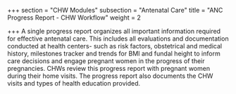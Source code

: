 +++
section = "CHW Modules"
subsection = "Antenatal Care"
title = "ANC Progress Report - CHW Workflow"
weight = 2

+++
A single progress report organizes all important information required for effective antenatal care. This includes all evaluations and documentation conducted at health centers- such as risk factors, obstetrical and medical history, milestones tracker and trends for BMI and fundal height to inform care decisions and engage pregnant women in the progress of their pregnancies. CHWs review this progress report with pregnant women during their home visits. The progress report also documents the CHW visits and types of health education provided.